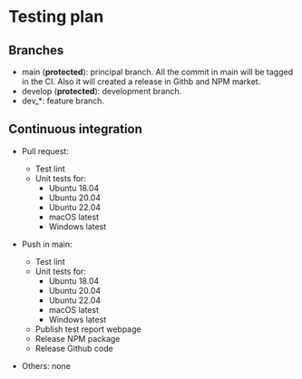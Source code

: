 # Testing plan

## Branches

- main (**protected**): principal branch. All the commit in main will be tagged in the CI. Also it will created a release in Githb and NPM market.
- develop (**protected**): development branch.
- dev_*: feature branch.


## Continuous integration

- Pull request:
  - Test lint
  - Unit tests for:
    - Ubuntu 18.04
    - Ubuntu 20.04
    - Ubuntu 22.04
    - macOS latest
    - Windows latest

- Push in main:
  - Test lint
  - Unit tests for:
    - Ubuntu 18.04
    - Ubuntu 20.04
    - Ubuntu 22.04
    - macOS latest
    - Windows latest
  - Publish test report webpage
  - Release NPM package
  - Release Github code

- Others: none
